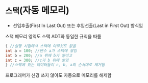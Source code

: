 # `스택`(자동 메모리)
- 선입후출(First In Last Out) 또는 후입선출(Last in First Out) 방식임

스택 메모리 영역도 스택 ADT와 동일한 규칙을 따름


```c
{ //실행 시점에서 스택에 아무것도 없음
int a = 100; //변수 a가 스택에 쌓임
int b = 200; //a 위에 b가 쌓이고
int c = 300; //c가 b 위에 쌓임
} //스택에 있는 데이터들이 c, b, a의 순서대로 제거됨
```
프로그래머가 신경 쓰지 않아도 자동으로 메모리를 해제함
